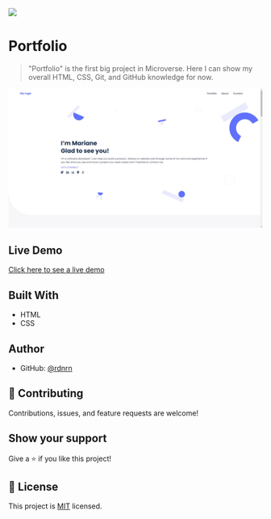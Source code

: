 ![](https://img.shields.io/badge/Microverse-blueviolet)

# Portfolio

> "Portfolio" is the first big project in Microverse. Here I can show my overall HTML, CSS, Git, and GitHub knowledge for now.

<img src="/images/desktop-screenshot.jpg" alt="Project demostration">

## Live Demo

[Click here to see a live demo](https://raw.githack.com/rdnrn/portfolio-microverse/desktop/index.html)

## Built With

- HTML
- CSS

## Author

- GitHub: [@rdnrn](https://github.com/rdnrn)

## 🤝 Contributing

Contributions, issues, and feature requests are welcome!

## Show your support

Give a ⭐️ if you like this project!


## 📝 License

This project is [MIT](./MIT.md) licensed.
